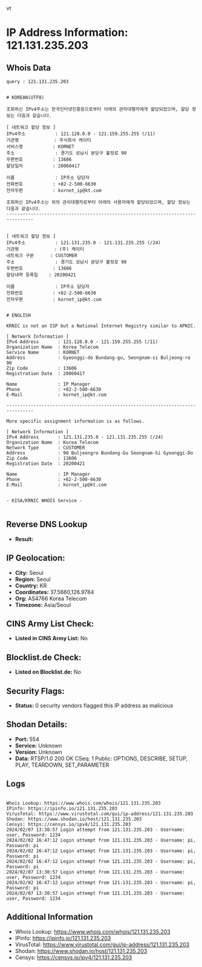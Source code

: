 vt
# IP Address Information: 121.131.235.203

## Whois Data
```
query : 121.131.235.203


# KOREAN(UTF8)

조회하신 IPv4주소는 한국인터넷진흥원으로부터 아래의 관리대행자에게 할당되었으며, 할당 정보는 다음과 같습니다.

[ 네트워크 할당 정보 ]
IPv4주소           : 121.128.0.0 - 121.159.255.255 (/11)
기관명             : 주식회사 케이티
서비스명           : KORNET
주소               : 경기도 성남시 분당구 불정로 90
우편번호           : 13606
할당일자           : 20060417

이름               : IP주소 담당자
전화번호           : +82-2-500-6630
전자우편           : kornet_ip@kt.com

조회하신 IPv4주소는 위의 관리대행자로부터 아래의 사용자에게 할당되었으며, 할당 정보는 다음과 같습니다.
--------------------------------------------------------------------------------


[ 네트워크 할당 정보 ]
IPv4주소           : 121.131.235.0 - 121.131.235.255 (/24)
기관명             : (주) 케이티
네트워크 구분      : CUSTOMER
주소               : 경기도 성남시 분당구 불정로 90
우편번호           : 13606
할당내역 등록일    : 20200421

이름               : IP주소 담당자
전화번호           : +82-2-500-6630
전자우편           : kornet_ip@kt.com


# ENGLISH

KRNIC is not an ISP but a National Internet Registry similar to APNIC.

[ Network Information ]
IPv4 Address       : 121.128.0.0 - 121.159.255.255 (/11)
Organization Name  : Korea Telecom
Service Name       : KORNET
Address            : Gyeonggi-do Bundang-gu, Seongnam-si Buljeong-ro 90
Zip Code           : 13606
Registration Date  : 20060417

Name               : IP Manager
Phone              : +82-2-500-6630
E-Mail             : kornet_ip@kt.com

--------------------------------------------------------------------------------

More specific assignment information is as follows.

[ Network Information ]
IPv4 Address       : 121.131.235.0 - 121.131.235.255 (/24)
Organization Name  : Korea Telecom
Network Type       : CUSTOMER
Address            : 90 Buljeongro Bundang-Gu Seongnam-Si Gyeonggi-Do
Zip Code           : 13606
Registration Date  : 20200421

Name               : IP Manager
Phone              : +82-2-500-6630
E-Mail             : kornet_ip@kt.com


- KISA/KRNIC WHOIS Service -


```
## Reverse DNS Lookup
- **Result:** 

## IP Geolocation:
- **City:** Seoul
- **Region:** Seoul
- **Country:** KR
- **Coordinates:** 37.5660,126.9784
- **Org:** AS4766 Korea Telecom
- **Timezone:** Asia/Seoul

## CINS Army List Check:
- **Listed in CINS Army List:** 
No

## Blocklist.de Check:
- **Listed on Blocklist.de:** 
No

## Security Flags:
- **Status:** 0 security vendors flagged this IP address as malicious

## Shodan Details:
- **Port:** 554
- **Service:** Unknown
- **Version:** Unknown
- **Data:** RTSP/1.0 200 OK
CSeq: 1
Public: OPTIONS, DESCRIBE, SETUP, PLAY, TEARDOWN, SET_PARAMETER



## Logs
```

Whois Lookup: https://www.whois.com/whois/121.131.235.203
IPinfo: https://ipinfo.io/121.131.235.203
VirusTotal: https://www.virustotal.com/gui/ip-address/121.131.235.203
Shodan: https://www.shodan.io/host/121.131.235.203
Censys: https://censys.io/ipv4/121.131.235.203
2024/02/07 13:30:57 Login attempt from 121.131.235.203 - Username: user, Password: 1234
2024/02/02 16:47:12 Login attempt from 121.131.235.203 - Username: pi, Password: pi
2024/02/02 16:47:12 Login attempt from 121.131.235.203 - Username: pi, Password: pi
2024/02/02 16:47:12 Login attempt from 121.131.235.203 - Username: pi, Password: pi
2024/02/07 13:30:57 Login attempt from 121.131.235.203 - Username: user, Password: 1234
2024/02/02 16:47:12 Login attempt from 121.131.235.203 - Username: pi, Password: pi
2024/02/07 13:30:57 Login attempt from 121.131.235.203 - Username: user, Password: 1234

```
## Additional Information
- Whois Lookup: https://www.whois.com/whois/121.131.235.203
- IPinfo: https://ipinfo.io/121.131.235.203
- VirusTotal: https://www.virustotal.com/gui/ip-address/121.131.235.203
- Shodan: https://www.shodan.io/host/121.131.235.203
- Censys: https://censys.io/ipv4/121.131.235.203

